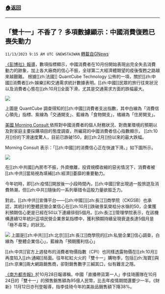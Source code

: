 ###  [:house:返回](README.md)
---


## 「雙十一」不香了？ 多項數據顯示：中國消費復甦已喪失動力
`11/13/2023 9:15 AM UTC GNEWSTAIWAN` [轉載自GNews](https://gnews.org/articles/1970169)



  
[《彭博社》報導](https://www.bloomberg.com/news/articles/2023-11-13/china-s-consumption-recovery-is-losing-momentum-data-show?srnd=premium-europe)，數項指標顯示，中國消費者在10月份開始表現出完全失去消費動力的跡象，加上各大廠商的信心不振，全球第二大經濟體期望的疫後復甦之路越來越艱難。
根據[[zh:法國]] QuantCube Technology 公佈的一項，關於[[zh:中國]]消費者[[zh:娛樂]]和交通需求統計數據表明，[[zh:中國]]民眾的旅行往來狀況以及消費者心態在[[zh:10月]]全面下滑，尤其是交通需求方面的跌幅最大。

![](ipfs://QmQmBe8ZkLzXp5AnZ7vUSQqDe3bJwd4Y5aByf47La71ubP?.png)

上圖是 QuantCube 調查得知的[[zh:中國]]消費者支出指數，其中白線為「消費信心領先」指標、紫線為「交通開支」、藍線為「食物開支」，橘線為「住房開支」。

  

[美國 Morning Consult ](https://www.bloomberg.com/news/articles/2023-11-08/discontent-in-china-on-the-rise-as-economy-slows-survey-shows#xj4y7vzkg)依照對中國消費者的個人財務狀況、對商業環境的預期以及對家庭主要採購項目的態度調查，所編寫的中國消費者信心指數顯示， [[zh:10月]]份的下滑速度驚人，目前已跌破150，創[[zh:2月]]份以來的最大跌幅。

Morning Consult 表示：「[[zh:中國]]的消費信心正在快速下滑。」如下圖所示。

![](ipfs://QmWBjPgoJtPBan38arZTgnCWpUepSNHav2KC1XNCeeCuLB?.png)

在[[zh:中共國]]內房市不振，外資撤離，投資規模收縮的惡劣情況下，消費者被[[zh:中共]]當局視為填補[[zh:經濟]]萎靡的重要動力。

  

今年初時，即[[zh:疫情]]開放後一小段時間內，[[zh:中國]]曾出現過一股旅遊及消費熱潮，但[[zh:中共]]隨後的一系列舉措令這股力量欲振乏力。

  

對此，[[zh:中共]]宣傳平台——[[zh:中國]][[zh:長江]]商學院（CKGSB）也承認，其統計的整體民營企業信心在[[zh:10月]]跌破景氣榮枯分水嶺的50，企業獲利預期信心更是已經在50以下連續徘徊5個月。[[zh:長江]]管理學院表示，在該機構連續12年統計這項民營企業景氣指標中，獲利預期持續呈現衰退長達5個月是「極不尋常」的狀況。


![](ipfs://QmVtpsXKgw2v9GUmVFLrUqAd9zhi7T9BnqLBnq6A3u1TCe?.png)
上圖是[[zh:中共]][[zh:北京]][[zh:長江]]商學院的[[zh:私營企業]]信心調查，白線為「整體企業信心」，藍線為「預期獲利信心」

  

[[zh:中共]]官方上週發布的消費者物價指數（CPI）也同樣透露物價在[[zh:10月]]再度陷入[[zh:通縮]]局面。往年紅紅火火的「雙十一」購物季，包括[[zh:淘寶]]與[[zh:京東]]兩大網路銷售商，卻對銷售數字三緘其口，似有難言之隱。

  

[《南方都市報》](https://new.qq.com/rain/a/20231027A098XI00)於10月28日報導稱，中國「直播帶貨第一人」李佳琦團隊在10月24日的「雙十一」的預售銷售額為95億人民幣，比去年疫情期間還要少一半。《財新》11月12日亦刊登報導，指李佳琦今年的美妝品銷售額下降38%。

